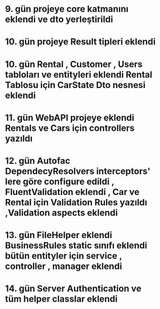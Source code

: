 # 9. gün projeye core katmanını eklendi ve dto yerleştirildi
# 10. gün projeye Result tipleri eklendi
# 10. gün Rental , Customer , Users tabloları ve entityleri eklendi Rental Tablosu için CarState Dto nesnesi eklendi
# 11. gün WebAPI projeye eklendi Rentals ve Cars için controllers yazıldı
# 12. gün Autofac DependecyResolvers interceptors' lere göre configure edildi , FluentValidation eklendi , Car ve Rental için Validation Rules yazıldı ,Validation aspects eklendi
# 13. gün FileHelper eklendi BusinessRules static sınıfı eklendi bütün entityler için service , controller , manager eklendi
# 14. gün Server Authentication ve tüm helper classlar eklendi
